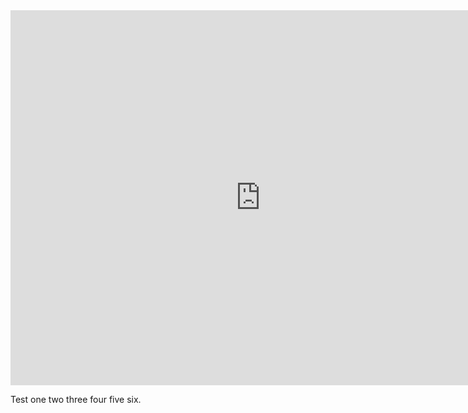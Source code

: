 <iframe src="https://www.google.com/calendar/embed?mode=WEEK&amp;height=600&amp;wkst=1&amp;bgcolor=%23FFFFFF&amp;src=lhr4tm32fg5t2q4agkqb1vhsa0%40group.calendar.google.com&amp;color=%2342104A&amp;src=julianpaolousero%40gmail.com&amp;color=%23AB8B00&amp;src=tilln022ipi8vl9dbisqa0bjis%40group.calendar.google.com&amp;color=%23182C57&amp;src=qr245bqe98c3ssj2i2lui78ldk%40group.calendar.google.com&amp;color=%235229A3&amp;src=7h1fec2vskffr6a2nlpp1rd3e8%40group.calendar.google.com&amp;color=%23B1440E&amp;ctz=America%2FNew_York" style=" border-width:0 " width="800" height="600" frameborder="0" scrolling="no"></iframe>


Test one two three four five six.
